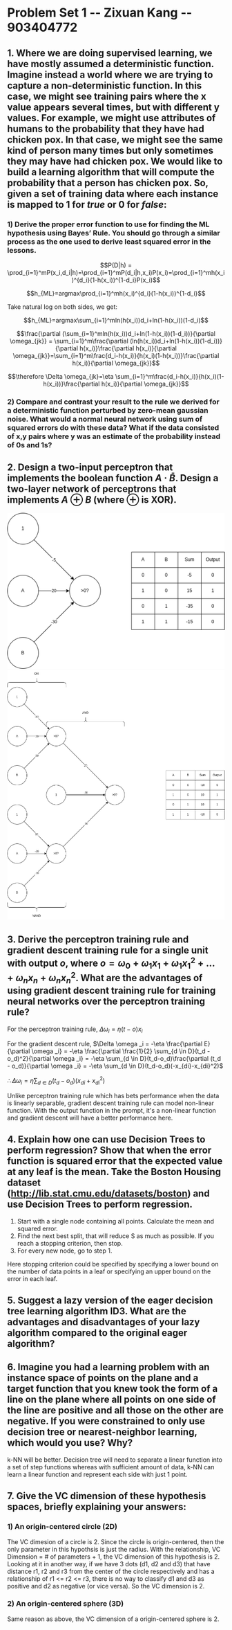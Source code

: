 # Problem Set 1 -- Zixuan Kang -- 903404772

## 1. Where we are doing supervised learning, we have mostly assumed a deterministic function. Imagine instead a world where we are trying to capture a non-deterministic function. In this case, we might see training pairs where the x value appears several times, but with different y values. For example, we might use attributes of humans to the probability that they have had chicken pox. In that case, we might see the same kind of person many times but only sometimes they may have had chicken pox. We would like to build a learning algorithm that will compute the probability that a person has chicken pox. So, given a set of training data where each instance is mapped to 1 for _true_ or 0 for _false_:

### 1) Derive the proper error function to use for finding the ML hypothesis using Bayes’ Rule. You should go through a similar process as the one used to derive least squared error in the lessons.

$$P(D|h) = \prod_{i=1}^mP(x_i,d_i|h)=\prod_{i=1}^mP(d_i|h,x_i)P(x_i)=\prod_{i=1}^mh(x_i)^{d_i}(1-h(x_i))^{1-d_i}P(x_i)$$

$$h_{ML}=argmax\prod_{i=1}^mh(x_i)^{d_i}(1-h(x_i))^{1-d_i}$$

Take natural log on both sides, we get:

$$h_{ML}=argmax\sum_{i=1}^mln(h(x_i))d_i+ln(1-h(x_i))(1-d_i)$$

$$\frac{\partial (\sum_{i=1}^mln(h(x_i))d_i+ln(1-h(x_i))(1-d_i))}{\partial \omega_{jk}} = \sum_{i=1}^m\frac{\partial (ln(h(x_i))d_i+ln(1-h(x_i))(1-d_i))}{\partial h(x_i)}\frac{\partial h(x_i)}{\partial \omega_{jk}}=\sum_{i=1}^m\frac{d_i-h(x_i)}{h(x_i)(1-h(x_i))}\frac{\partial h(x_i)}{\partial \omega_{jk}}$$

$$\therefore \Delta \omega_{jk}=\eta \sum_{i=1}^m\frac{d_i-h(x_i)}{h(x_i)(1-h(x_i))}\frac{\partial h(x_i)}{\partial \omega_{jk}}$$

### 2) Compare and contrast your result to the rule we derived for a deterministic function perturbed by zero-mean gaussian noise. What would a normal neural network using sum of squared errors do with these data? What if the data consisted of x,y pairs where y was an estimate of the probability instead of 0s and 1s?

## 2. Design a two-input perceptron that implements the boolean function $A \cdot \bar{B}$. Design a two-layer network of perceptrons that implements $A \oplus B$ (where $\oplus$ is XOR).

![$A \cdot \bar{B}$](./q2_1.png)
![$A \oplus B$](./q2_2.png)

## 3. Derive the perceptron training rule and gradient descent training rule for a single unit with output $o$, where $o=\omega _0+\omega _1x_1+\omega _1x_1^2+...+\omega _nx_n+\omega _nx_n^2$. What are the advantages of using gradient descent training rule for training neural networks over the perceptron training rule?

For the perceptron training rule, $\Delta \omega _i = \eta (t - o)x_i$

For the gradient descent rule, $\Delta \omega _i = -\eta \frac{\partial E}{\partial \omega _i} = -\eta \frac{\partial \frac{1}{2} \sum_{d \in D}(t_d - o_d)^2}{\partial \omega _i} = -\eta \sum_{d \in D}(t_d-o_d)\frac{\partial (t_d - o_d)}{\partial \omega _i} = -\eta \sum_{d \in D}(t_d-o_d)(-x_{di}-x_{di}^2)$

$\therefore \Delta \omega _i = \eta \sum_{d \in D}(t_d-o_d)(x_{di}+x_{di}^2)$

Unlike perceptron training rule which has bets performance when the data is linearly separable, gradient descent training rule can model non-linear function. With the output function in the prompt, it's a non-linear function and gradient descent will have a better performance here.

## 4. Explain how one can use Decision Trees to perform regression? Show that when the error function is squared error that the expected value at any leaf is the mean. Take the Boston Housing dataset (http://lib.stat.cmu.edu/datasets/boston) and use Decision Trees to perform regression.

1. Start with a single node containing all points. Calculate the mean and squared error.
2. Find the next best split, that will reduce S as much as possible. If you reach a stopping criterion, then stop.
3. For every new node, go to step 1.

Here stopping criterion could be specified by specifying a lower bound on the number of data points in a leaf or specifying an upper bound on the error in each leaf.

## 5. Suggest a lazy version of the eager decision tree learning algorithm ID3. What are the advantages and disadvantages of your lazy algorithm compared to the original eager algorithm?

## 6. Imagine you had a learning problem with an instance space of points on the plane and a target function that you knew took the form of a line on the plane where all points on one side of the line are positive and all those on the other are negative. If you were constrained to only use decision tree or nearest-neighbor learning, which would you use? Why?

k-NN will be better. Decision tree will need to separate a linear function into a set of step functions whereas with sufficient amount of data, k-NN can learn a linear function and represent each side with just 1 point.

## 7. Give the VC dimension of these hypothesis spaces, briefly explaining your answers:

### 1) An origin-centered circle (2D)

The VC dimesion of a circle is 2. Since the circle is origin-centered, then the only parameter in this hypothsis is just the radius. With the relationship, VC Dimension = # of parameters + 1, the VC dimension of this hypothesis is 2. Looking at it in another way, if we have 3 dots (d1, d2 and d3) that have distance r1, r2 and r3 from the center of the circle respectively and has a relationship of r1 <= r2 <= r3, there is no way to classify d1 and d3 as positive and d2 as negative (or vice versa). So the VC dimension is 2.

### 2) An origin-centered sphere (3D)

Same reason as above, the VC dimension of a origin-centered sphere is 2.
